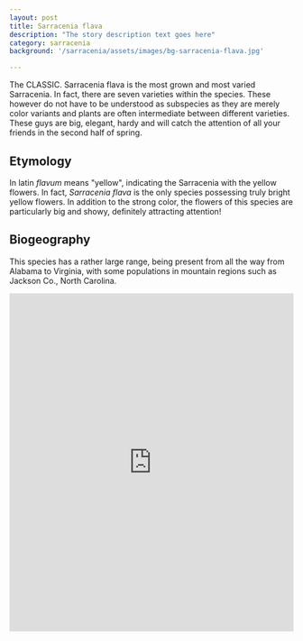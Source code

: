 ```yaml
---
layout: post
title: Sarracenia flava
description: "The story description text goes here"
category: sarracenia
background: '/sarracenia/assets/images/bg-sarracenia-flava.jpg'

---
```


The CLASSIC. Sarracenia flava is the most grown and most varied Sarracenia. In fact, there are seven varieties within the species. These however do not have to be understood as subspecies as they are merely color variants and plants are often intermediate between different varieties. These guys are big, elegant, hardy and will catch the attention of all your friends in the second half of spring.

## Etymology
In latin *flavum* means "yellow", indicating the Sarracenia with the yellow flowers. In fact, *Sarracenia flava* is the only species possessing truly bright yellow flowers. In addition to the strong color, the flowers of this species are particularly big and showy, definitely attracting attention!


## Biogeography
This species has a rather large range, being present from all the way from Alabama to Virginia, with some populations in mountain regions such as Jackson Co., North Carolina.

<iframe src="https://marco-barandun.github.io/cp-resource/sarracenia/assets/maps/Sarracenia_flava.html" height="600px" width="100%" style="border:none;"></iframe>
